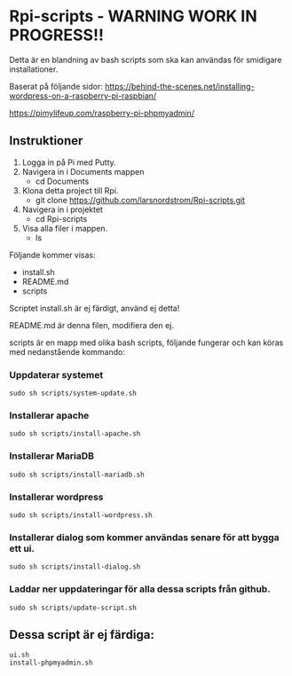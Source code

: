 # Rpi-scripts - WARNING WORK IN PROGRESS!!
Detta är en blandning av bash scripts som ska kan användas för smidigare installationer.

Baserat på följande sidor:
https://behind-the-scenes.net/installing-wordpress-on-a-raspberry-pi-raspbian/ 

https://pimylifeup.com/raspberry-pi-phpmyadmin/

## Instruktioner

1. Logga in på Pi med Putty.
2. Navigera in i Documents mappen
    - cd Documents
3. Klona detta project till Rpi.
    - git clone https://github.com/larsnordstrom/Rpi-scripts.git
4. Navigera in i projektet
    - cd Rpi-scripts
5. Visa alla filer i mappen.
    - ls

Följande kommer visas:

* install.sh
* README.md
* scripts

Scriptet install.sh är ej färdigt, använd ej detta!

README.md är denna filen, modifiera den ej.

scripts är en mapp med olika bash scripts, följande fungerar och kan köras med nedanstående kommando:

### Uppdaterar systemet
    sudo sh scripts/system-update.sh
### Installerar apache
    sudo sh scripts/install-apache.sh
### Installerar MariaDB
    sudo sh scripts/install-mariadb.sh
### Installerar wordpress
    sudo sh scripts/install-wordpress.sh
### Installerar dialog som kommer användas senare för att bygga ett ui.
    sudo sh scripts/install-dialog.sh
### Laddar ner uppdateringar för alla dessa scripts från github.
    sudo sh scripts/update-script.sh

## Dessa script är ej färdiga:
    ui.sh
    install-phpmyadmin.sh

